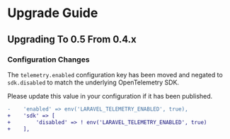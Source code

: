 # Upgrade Guide

## Upgrading To 0.5 From 0.4.x

### Configuration Changes

The `telemetry.enabled` configuration key has been moved and negated to `sdk.disabled` to match the underlying
OpenTelemetry SDK.

Please update this value in your configuration if it has been published.

```diff
-    'enabled' => env('LARAVEL_TELEMETRY_ENABLED', true),
+    'sdk' => [
+        'disabled' => ! env('LARAVEL_TELEMETRY_ENABLED', true)
+    ],
```

